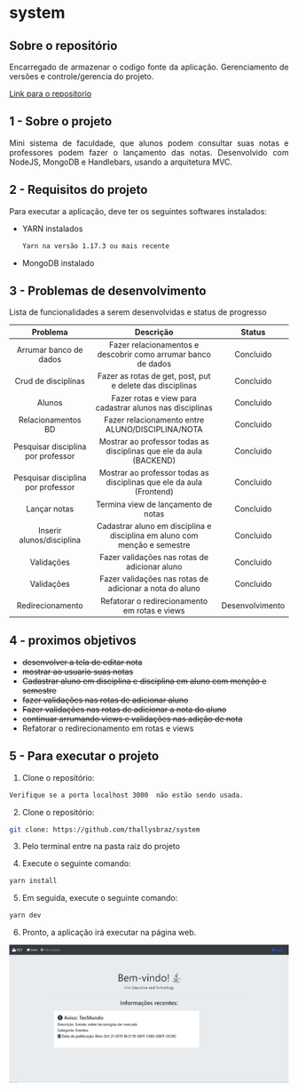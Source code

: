 # system

## Sobre o repositório

<p align="justify"> Encarregado de armazenar o codigo fonte da aplicação. Gerenciamento de versões e controle/gerencia do projeto.</p>

[Link para o repositorio](https://github.com/thallysbraz/system)

## 1 - Sobre o projeto

<p align="justify">Mini sistema de faculdade, que alunos podem consultar suas notas e professores podem fazer o lançamento das notas. Desenvolvido com NodeJS, MongoDB e Handlebars, usando a arquitetura MVC.</p>

## 2 - Requisitos do projeto

<p align="justify">Para executar a aplicação, deve ter os seguintes softwares instalados:</p>

<ul>

<li>YARN instalados</li>

```bash
Yarn na versão 1.17.3 ou mais recente
```

<li>MongoDB instalado</li>

</ul>

## 3 - Problemas de desenvolvimento

Lista de funcionalidades a serem desenvolvidas e status de progresso

|              Problema              |                                 Descrição                                 |     Status      |
| :--------------------------------: | :-----------------------------------------------------------------------: | :-------------: |
|       Arrumar banco de dados       |       Fazer relacionamentos e descobrir como arrumar banco de dados       |    Concluido    |
|        Crud de disciplinas         |         Fazer as rotas de get, post, put e delete das disciplinas         |    Concluido    |
|               Alunos               |         Fazer rotas e view para cadastrar alunos nas disciplinas          |    Concluido    |
|         Relacionamentos BD         |             Fazer relacionamento entre ALUNO/DISCIPLINA/NOTA              |    Concluido    |
| Pesquisar disciplina por professor |    Mostrar ao professor todas as disciplinas que ele da aula (BACKEND)    |    Concluido    |
| Pesquisar disciplina por professor |   Mostrar ao professor todas as disciplinas que ele da aula (Frontend)    |    Concluido    |
|            Lançar notas            |                    Termina view de lançamento de notas                    |    Concluido    |
|     Inserir alunos/disciplina      | Cadastrar aluno em disciplina e disciplina em aluno com menção e semestre |    Concluido    |
|             Validações             |               Fazer validações nas rotas de adicionar aluno               |    Concluido    |
|             Validações             |          Fazer validações nas rotas de adicionar a nota do aluno          |    Concluido    |
|          Redirecionamento          |               Refatorar o redirecionamento em rotas e views               | Desenvolvimento |

## 4 - proximos objetivos

- ~~desenvolver a tela de editar nota~~
- ~~mostrar ao usuario suas notas~~
- ~~Cadastrar aluno em disciplina e disciplina em aluno com menção e semestre~~
- ~~fazer validações nas rotas de adicionar aluno~~
- ~~Fazer validações nas rotas de adicionar a nota do aluno~~
- ~~continuar arrumando views e validações nas adição de nota~~
- Refatorar o redirecionamento em rotas e views

## 5 - Para executar o projeto

1. Clone o repositório:

```bash
Verifique se a porta localhost 3000  não estão sendo usada.
```

2. Clone o repositório:

```bash
git clone: https://github.com/thallysbraz/system
```

3. Pelo terminal entre na pasta raiz do projeto

4. Execute o seguinte comando:

```bash
yarn install
```

5. Em seguida, execute o seguinte comando:

```bash
yarn dev
```

6. Pronto, a aplicação irá executar na página web.

![](./image/System.png)
